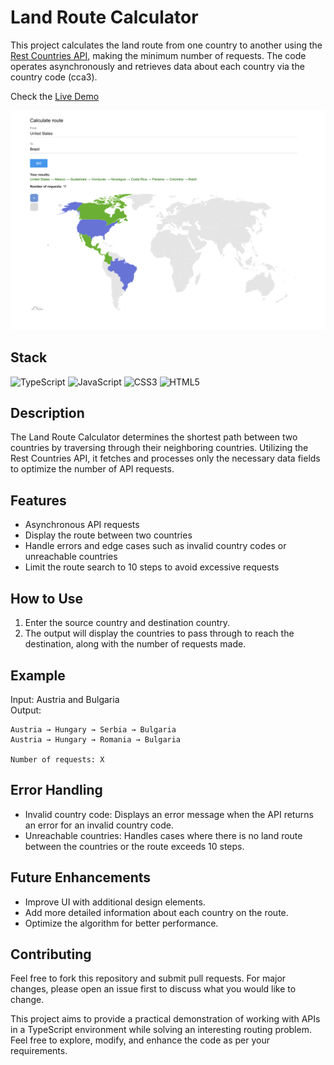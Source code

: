 # Land Route Calculator

This project calculates the land route from one country to another using the [Rest Countries API](https://restcountries.com/#api-endpoints-v3), making the minimum number of requests. The code operates asynchronously and retrieves data about each country via the country code (cca3).

Check the [Live Demo](https://ark-web-dev.github.io/route-calculator/)

![project-image](project-image.png)

## Stack

![TypeScript](https://img.shields.io/badge/typescript-%23007ACC.svg?style=for-the-badge&logo=typescript&logoColor=white)
![JavaScript](https://img.shields.io/badge/javascript-%23F7DF1E.svg?style=for-the-badge&logo=javascript&logoColor=black)
![CSS3](https://img.shields.io/badge/css3-%231572B6.svg?style=for-the-badge&logo=css3&logoColor=white)
![HTML5](https://img.shields.io/badge/html5-%23E34F26.svg?style=for-the-badge&logo=html5&logoColor=white)

## Description

The Land Route Calculator determines the shortest path between two countries by traversing through their neighboring countries. Utilizing the Rest Countries API, it fetches and processes only the necessary data fields to optimize the number of API requests.

## Features

-   Asynchronous API requests
-   Display the route between two countries
-   Handle errors and edge cases such as invalid country codes or unreachable countries
-   Limit the route search to 10 steps to avoid excessive requests

## How to Use

1. Enter the source country and destination country.
2. The output will display the countries to pass through to reach the destination, along with the number of requests made.

## Example

Input: Austria and Bulgaria  
Output:

```
Austria → Hungary → Serbia → Bulgaria
Austria → Hungary → Romania → Bulgaria

Number of requests: X
```

## Error Handling

-   Invalid country code: Displays an error message when the API returns an error for an invalid country code.
-   Unreachable countries: Handles cases where there is no land route between the countries or the route exceeds 10 steps.

## Future Enhancements

-   Improve UI with additional design elements.
-   Add more detailed information about each country on the route.
-   Optimize the algorithm for better performance.

## Contributing

Feel free to fork this repository and submit pull requests. For major changes, please open an issue first to discuss what you would like to change.

This project aims to provide a practical demonstration of working with APIs in a TypeScript environment while solving an interesting routing problem. Feel free to explore, modify, and enhance the code as per your requirements.
